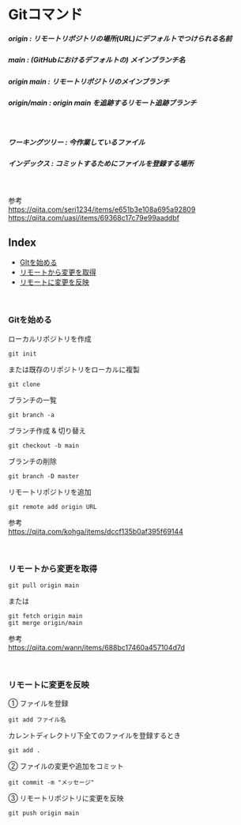 # Gitコマンド 
##### origin : リモートリポジトリの場所(URL)にデフォルトでつけられる名前
##### main : (GitHubにおけるデフォルトの) メインブランチ名
##### origin main : リモートリポジトリのメインブランチ
##### origin/main : origin main を追跡するリモート追跡ブランチ

</br>

##### ワーキングツリー : 今作業しているファイル
##### インデックス : コミットするためにファイルを登録する場所

</br>

参考</br>
https://qiita.com/seri1234/items/e651b3e108a695a92809<br/>
https://qiita.com/uasi/items/69368c17c79e99aaddbf
## Index
* [GItを始める](#GItを始める)
* [リモートから変更を取得](#リモートから変更を取得)
* [リモートに変更を反映](#リモートに変更を反映)

</br>

### Gitを始める
ローカルリポジトリを作成
```
git init
```
または既存のリポジトリをローカルに複製
```
git clone
```
ブランチの一覧
```
git branch -a
```
ブランチ作成 & 切り替え
```
git checkout -b main
```
ブランチの削除
```
git branch -D master
```
リモートリポジトリを追加
```
git remote add origin URL
```
参考</br>
https://qiita.com/kohga/items/dccf135b0af395f69144

</br>

### リモートから変更を取得
```
git pull origin main
```
または
```
git fetch origin main
git merge origin/main
```
参考</br>
https://qiita.com/wann/items/688bc17460a457104d7d

</br>

### リモートに変更を反映
① ファイルを登録
```
git add ファイル名
```
カレントディレクトリ下全てのファイルを登録するとき
```
git add .
```
② ファイルの変更や追加をコミット
```
git commit -m "メッセージ"
```
③ リモートリポジトリに変更を反映
```
git push origin main
```